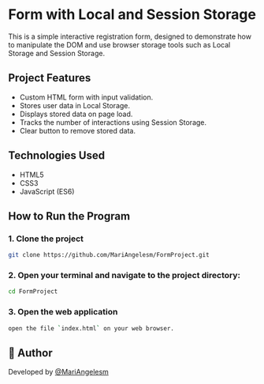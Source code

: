# Form with Local and Session Storage

This is a simple interactive registration form, designed to demonstrate how to manipulate the DOM and use browser storage tools such as Local Storage and Session Storage.

## Project Features

- Custom HTML form with input validation.
- Stores user data in Local Storage.
- Displays stored data on page load.
- Tracks the number of interactions using Session Storage.
- Clear button to remove stored data.


## Technologies Used
* HTML5
* CSS3
* JavaScript (ES6)


## How to Run the Program

### 1. Clone the project

```bash
git clone https://github.com/MariAngelesm/FormProject.git
```

### 2. Open your terminal and navigate to the project directory:

```bash
cd FormProject
```

### 3. Open the web application

```bash
open the file `index.html` on your web browser.
```


## 👤 Author

Developed by [@MariAngelesm](https://github.com/MariAngelesm)